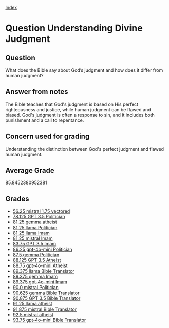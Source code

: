 
[Index](../../index.md)
# Question Understanding Divine Judgment
## Question
What does the Bible say about God’s judgment and how does it differ from human judgment?

## Answer from notes
The Bible teaches that God's judgment is based on His perfect righteousness and justice, while human judgment can be flawed and biased. God's judgment is often a response to sin, and it includes both punishment and a call to repentance.

## Concern used for grading
Understanding the distinction between God's perfect judgment and flawed human judgment.

## Average Grade
85.8452380952381

## Grades
 * [56.25 mistral 1.75 vectored](../answers/mistral_1.75_vectored/Understanding_Divine_Judgment.md)
 * [78.125 GPT 3.5 Politician](../answers/GPT_3.5_Politician/Understanding_Divine_Judgment.md)
 * [81.25 gemma atheist](../answers/gemma_atheist/Understanding_Divine_Judgment.md)
 * [81.25 llama Politician](../answers/llama_Politician/Understanding_Divine_Judgment.md)
 * [81.25 llama Imam](../answers/llama_Imam/Understanding_Divine_Judgment.md)
 * [81.25 mistral Imam](../answers/mistral_Imam/Understanding_Divine_Judgment.md)
 * [83.75 GPT 3.5 Imam](../answers/GPT_3.5_Imam/Understanding_Divine_Judgment.md)
 * [86.25 gpt-4o-mini Politician](../answers/gpt-4o-mini_Politician/Understanding_Divine_Judgment.md)
 * [87.5 gemma Politician](../answers/gemma_Politician/Understanding_Divine_Judgment.md)
 * [88.125 GPT 3.5 Atheist](../answers/GPT_3.5_Atheist/Understanding_Divine_Judgment.md)
 * [88.75 gpt-4o-mini Atheist](../answers/gpt-4o-mini_Atheist/Understanding_Divine_Judgment.md)
 * [89.375 llama Bible Translator](../answers/llama_Bible_Translator/Understanding_Divine_Judgment.md)
 * [89.375 gemma Imam](../answers/gemma_Imam/Understanding_Divine_Judgment.md)
 * [89.375 gpt-4o-mini Imam](../answers/gpt-4o-mini_Imam/Understanding_Divine_Judgment.md)
 * [90.0 mistral Politician](../answers/mistral_Politician/Understanding_Divine_Judgment.md)
 * [90.625 gemma Bible Translator](../answers/gemma_Bible_Translator/Understanding_Divine_Judgment.md)
 * [90.875 GPT 3.5 Bible Translator](../answers/GPT_3.5_Bible_Translator/Understanding_Divine_Judgment.md)
 * [91.25 llama atheist](../answers/llama_atheist/Understanding_Divine_Judgment.md)
 * [91.875 mistral Bible Translator](../answers/mistral_Bible_Translator/Understanding_Divine_Judgment.md)
 * [92.5 mistral atheist](../answers/mistral_atheist/Understanding_Divine_Judgment.md)
 * [93.75 gpt-4o-mini Bible Translator](../answers/gpt-4o-mini_Bible_Translator/Understanding_Divine_Judgment.md)
